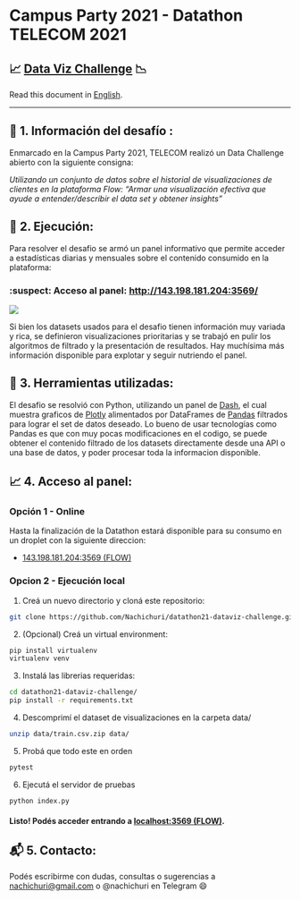 # Campus Party 2021 - Datathon TELECOM 2021
## :chart_with_upwards_trend:  [Data Viz Challenge](https://github.com/Datathon2021/data-viz) :chart_with_downwards_trend:
Read this document in [English]().

---

## :thought_balloon: 1. Información del desafío :
Enmarcado en la Campus Party 2021, TELECOM realizó un Data Challenge abierto con la siguiente consigna:

*Utilizando un conjunto de datos sobre el historial de visualizaciones de clientes en la plataforma Flow: “Armar una visualización efectiva que ayude a entender/describir el data set y obtener insights”*

## :running: 2. Ejecución:
Para resolver el desafio se armó un panel informativo que permite acceder a estadísticas diarias y mensuales sobre el contenido consumido en la plataforma:

### :suspect: Acceso al panel: http://143.198.181.204:3569/

![](assets/overview.gif)

Si bien los datasets usados para el desafio tienen información muy variada y rica, se definieron visualizaciones prioritarias y se trabajó en pulir los algoritmos de filtrado y la presentación de resultados. Hay muchísima más información disponible para explotar y seguir nutriendo el panel.

## :wrench: 3. Herramientas utilizadas:
El desafio se resolvió con Python, utilizando un panel de [Dash](https://dash.plotly.com/introduction), el cual muestra graficos de [Plotly](https://plotly.com/python/plotly-express/) alimentados por DataFrames de [Pandas](https://pandas.pydata.org/about/) filtrados para lograr el set de datos deseado. Lo bueno de usar tecnologías como Pandas es que con muy pocas modificaciones en el codigo, se puede obtener el contenido filtrado de los datasets directamente desde una API o una base de datos, y poder procesar toda la informacion disponible.

## :chart_with_upwards_trend: 4. Acceso al panel:
### **Opción 1 - Online**
Hasta la finalización de la Datathon estará disponible para su consumo en un droplet con la siguiente direccion:
- [143.198.181.204:3569 (FLOW)](http://143.198.181.204:3569/)
### **Opcion 2 - Ejecución local**
1. Creá un nuevo directorio y cloná este repositorio:

```bash
git clone https://github.com/Nachichuri/datathon21-dataviz-challenge.git
```
2. (Opcional) Creá un virtual environment:

```bash
pip install virtualenv
virtualenv venv
```

3. Instalá las librerias requeridas:

```bash
cd datathon21-dataviz-challenge/
pip install -r requirements.txt
```

4. Descomprimí el dataset de visualizaciones en la carpeta data/

```bash
unzip data/train.csv.zip data/
```

5. Probá que todo este en orden

```bash
pytest
```

6. Ejecutá el servidor de pruebas

```bash
python index.py
```

#### Listo! Podés acceder entrando a [localhost:3569 (FLOW)](http://localhost:3569/).

## :mailbox_with_mail: 5. Contacto:
Podés escribirme con dudas, consultas o sugerencias a nachichuri@gmail.com o @nachichuri en Telegram :smile: